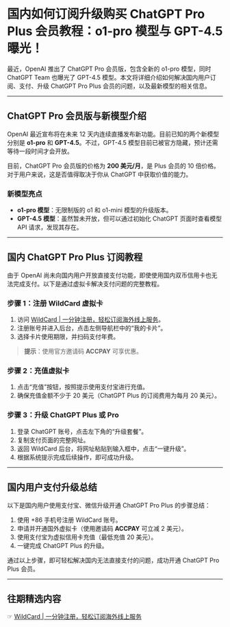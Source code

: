 # 国内如何订阅升级购买 ChatGPT Pro Plus 会员教程：o1-pro 模型与 GPT-4.5 曝光！

最近，OpenAI 推出了 ChatGPT Pro 会员版，包含全新的 o1-pro 模型，同时 ChatGPT Team 也曝光了 GPT-4.5 模型。本文将详细介绍如何解决国内用户订阅、支付、升级 ChatGPT Pro Plus 会员的问题，以及最新模型的相关信息。

---

## ChatGPT Pro 会员版与新模型介绍

OpenAI 最近宣布将在未来 12 天内连续直播发布新功能。目前已知的两个新模型分别是 **o1-pro** 和 **GPT-4.5**。不过，GPT-4.5 模型目前已被官方隐藏，预计还需等待一段时间才会开放。

目前，ChatGPT Pro 会员版的价格为 **200 美元/月**，是 Plus 会员的 10 倍价格。对于用户来说，这是否值得取决于你从 ChatGPT 中获取价值的能力。

### 新模型亮点

- **o1-pro 模型**：无限制版的 o1 和 o1-mini 模型的升级版本。
- **GPT-4.5 模型**：虽然暂未开放，但可以通过初始化 ChatGPT 页面时查看模型 API 请求，发现其存在。

---

## 国内 ChatGPT Pro Plus 订阅教程

由于 OpenAI 尚未向国内用户开放直接支付功能，即使使用国内双币信用卡也无法完成支付。以下是通过虚拟卡解决支付问题的完整教程。

### 步骤 1：注册 WildCard 虚拟卡

1. 访问 [WildCard | 一分钟注册，轻松订阅海外线上服务](https://bit.ly/bewildcard)。
2. 注册账号并进入后台，点击左侧导航栏中的“我的卡片”。
3. 选择卡片使用期限，并扫码支付年费。

> **提示**：使用官方邀请码 **ACCPAY** 可享优惠。

### 步骤 2：充值虚拟卡

1. 点击“充值”按钮，按照提示使用支付宝进行充值。
2. 确保充值金额不少于 20 美元（ChatGPT Plus 的订阅费用为每月 20 美元）。

### 步骤 3：升级 ChatGPT Plus 或 Pro

1. 登录 ChatGPT 账号，点击左下角的“升级套餐”。
2. 复制支付页面的完整网址。
3. 返回 WildCard 后台，将网址粘贴到输入框中，点击“一键升级”。
4. 根据系统提示完成后续操作，即可成功升级。

---

## 国内用户支付升级总结

以下是国内用户使用支付宝、微信升级开通 ChatGPT Pro Plus 的步骤总结：

1. 使用 +86 手机号注册 WildCard 账号。
2. 申请并开通国外虚拟卡（使用邀请码 **ACCPAY** 可立减 2 美元）。
3. 使用支付宝为虚拟信用卡充值（最低充值 20 美元）。
4. 一键完成 ChatGPT Plus 的升级。

通过以上步骤，即可轻松解决国内无法直接支付的问题，成功开通 ChatGPT Pro Plus 会员。

---

## 往期精选内容

☞ [WildCard | 一分钟注册，轻松订阅海外线上服务](https://bit.ly/bewildcard)
